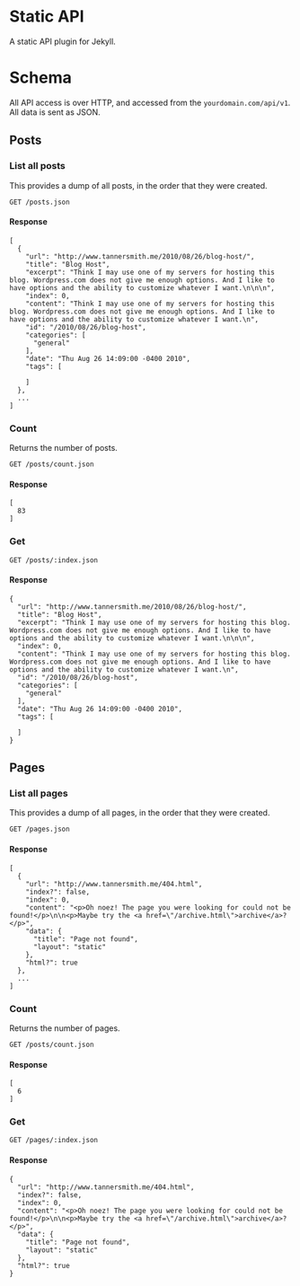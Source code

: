 Static API
==========

A static API plugin for Jekyll.

Schema
======
All API access is over HTTP, and accessed from the `yourdomain.com/api/v1`. All data is sent as JSON.

Posts
-----
### List all posts
This provides a dump of all posts, in the order that they were created.

```
GET /posts.json
```

#### Response
```
[
  {
    "url": "http://www.tannersmith.me/2010/08/26/blog-host/",
    "title": "Blog Host",
    "excerpt": "Think I may use one of my servers for hosting this blog. Wordpress.com does not give me enough options. And I like to have options and the ability to customize whatever I want.\n\n\n",
    "index": 0,
    "content": "Think I may use one of my servers for hosting this blog. Wordpress.com does not give me enough options. And I like to have options and the ability to customize whatever I want.\n",
    "id": "/2010/08/26/blog-host",
    "categories": [
      "general"
    ],
    "date": "Thu Aug 26 14:09:00 -0400 2010",
    "tags": [

    ]
  },
  ...
]
```

### Count
Returns the number of posts.

```
GET /posts/count.json
```

#### Response
```
[
  83
]
```

### Get
```
GET /posts/:index.json
```

#### Response
```
{
  "url": "http://www.tannersmith.me/2010/08/26/blog-host/",
  "title": "Blog Host",
  "excerpt": "Think I may use one of my servers for hosting this blog. Wordpress.com does not give me enough options. And I like to have options and the ability to customize whatever I want.\n\n\n",
  "index": 0,
  "content": "Think I may use one of my servers for hosting this blog. Wordpress.com does not give me enough options. And I like to have options and the ability to customize whatever I want.\n",
  "id": "/2010/08/26/blog-host",
  "categories": [
    "general"
  ],
  "date": "Thu Aug 26 14:09:00 -0400 2010",
  "tags": [

  ]
}
```

Pages
-----
### List all pages
This provides a dump of all pages, in the order that they were created.

```
GET /pages.json
```

#### Response
```
[
  {
    "url": "http://www.tannersmith.me/404.html",
    "index?": false,
    "index": 0,
    "content": "<p>Oh noez! The page you were looking for could not be found!</p>\n\n<p>Maybe try the <a href=\"/archive.html\">archive</a>?</p>",
    "data": {
      "title": "Page not found",
      "layout": "static"
    },
    "html?": true
  },
  ...
]
```

### Count
Returns the number of pages.

```
GET /posts/count.json
```

#### Response
```
[
  6
]
```

### Get
```
GET /pages/:index.json
```

#### Response
```
{
  "url": "http://www.tannersmith.me/404.html",
  "index?": false,
  "index": 0,
  "content": "<p>Oh noez! The page you were looking for could not be found!</p>\n\n<p>Maybe try the <a href=\"/archive.html\">archive</a>?</p>",
  "data": {
    "title": "Page not found",
    "layout": "static"
  },
  "html?": true
}
```
